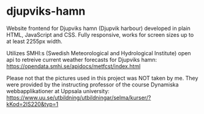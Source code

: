 # djupviks-hamn

Website frontend for Djupviks hamn (Djupvik harbour) developed in plain HTML, JavaScript and CSS. Fully responsive, works for screen sizes up to at least 2255px width.

Utilizes SMHI:s (Swedish Meteorological and Hydrological Institute) open api to retreive current weather forecasts for Djupviks hamn: https://opendata.smhi.se/apidocs/metfcst/index.html

Please not that the pictures used in this project was NOT taken by me. They were provided by the instructing professor of the course Dynamiska webbapplikationer at Uppsala university: https://www.uu.se/utbildning/utbildningar/selma/kurser/?kKod=2IS220&typ=1

